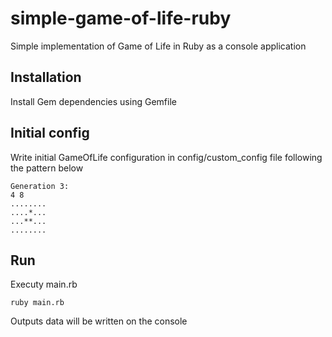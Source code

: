 # simple-game-of-life-ruby
Simple implementation of Game of Life in Ruby as a console application

## Installation

Install Gem dependencies using Gemfile

## Initial config

Write initial GameOfLife configuration in config/custom_config file following the pattern below 

```
Generation 3:
4 8
........
....*...
...**...
........

```

## Run
Executy main.rb

```
ruby main.rb
```

Outputs data will be written on the console